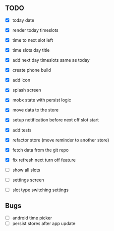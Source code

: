 ## TODO

- [x] today date
- [x] render today timeslots
- [x] time to next slot left
- [x] time slots day title
- [x] add next day timeslots same as today
- [x] create phone build
- [x] add icon
- [x] splash screen
- [x] mobx state with persist logic
- [x] move data to the store 
- [x] setup notification before next off slot start
- [x] add tests
- [x] refactor store (move reminder to another store)
- [x] fetch data from the git repo
- [x] fix refresh next turn off feature 
- [ ] show all slots 
- [ ] settings screen
- [ ] slot type switching settings


## Bugs

- [ ] android time picker
- [ ] persist stores after app update
